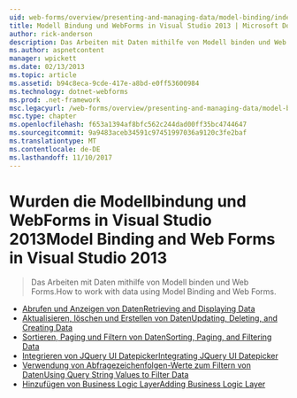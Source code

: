 ```yaml
---
uid: web-forms/overview/presenting-and-managing-data/model-binding/index
title: Modell Bindung und WebForms in Visual Studio 2013 | Microsoft Docs
author: rick-anderson
description: Das Arbeiten mit Daten mithilfe von Modell binden und Web Forms.
ms.author: aspnetcontent
manager: wpickett
ms.date: 02/13/2013
ms.topic: article
ms.assetid: b94c8eca-9cde-417e-a8bd-e0ff53600984
ms.technology: dotnet-webforms
ms.prod: .net-framework
msc.legacyurl: /web-forms/overview/presenting-and-managing-data/model-binding
msc.type: chapter
ms.openlocfilehash: f653a1394af8bfc562c244dad00ff35bc4744647
ms.sourcegitcommit: 9a9483aceb34591c97451997036a9120c3fe2baf
ms.translationtype: MT
ms.contentlocale: de-DE
ms.lasthandoff: 11/10/2017
---
```

<a name="model-binding-and-web-forms-in-visual-studio-2013"></a><span data-ttu-id="d9754-103">Wurden die Modellbindung und WebForms in Visual Studio 2013</span><span class="sxs-lookup"><span data-stu-id="d9754-103">Model Binding and Web Forms in Visual Studio 2013</span></span>
====================
> <span data-ttu-id="d9754-104">Das Arbeiten mit Daten mithilfe von Modell binden und Web Forms.</span><span class="sxs-lookup"><span data-stu-id="d9754-104">How to work with data using Model Binding and Web Forms.</span></span>


- [<span data-ttu-id="d9754-105">Abrufen und Anzeigen von Daten</span><span class="sxs-lookup"><span data-stu-id="d9754-105">Retrieving and Displaying Data</span></span>](retrieving-data.md)
- [<span data-ttu-id="d9754-106">Aktualisieren, löschen und Erstellen von Daten</span><span class="sxs-lookup"><span data-stu-id="d9754-106">Updating, Deleting, and Creating Data</span></span>](updating-deleting-and-creating-data.md)
- [<span data-ttu-id="d9754-107">Sortieren, Paging und Filtern von Daten</span><span class="sxs-lookup"><span data-stu-id="d9754-107">Sorting, Paging, and Filtering Data</span></span>](sorting-paging-and-filtering-data.md)
- [<span data-ttu-id="d9754-108">Integrieren von JQuery UI Datepicker</span><span class="sxs-lookup"><span data-stu-id="d9754-108">Integrating JQuery UI Datepicker</span></span>](integrating-jquery-ui.md)
- [<span data-ttu-id="d9754-109">Verwendung von Abfragezeichenfolgen-Werte zum Filtern von Daten</span><span class="sxs-lookup"><span data-stu-id="d9754-109">Using Query String Values to Filter Data</span></span>](using-query-string-values-to-retrieve-data.md)
- [<span data-ttu-id="d9754-110">Hinzufügen von Business Logic Layer</span><span class="sxs-lookup"><span data-stu-id="d9754-110">Adding Business Logic Layer</span></span>](adding-business-logic-layer.md)
